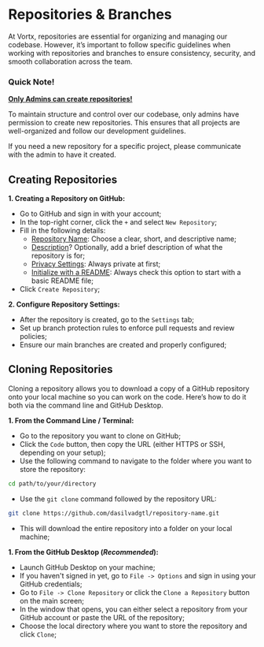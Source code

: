 # Repositories & Branches

At Vortx, repositories are essential for organizing and managing our codebase. However, it’s important to follow specific guidelines when working with repositories and branches to ensure consistency, security, and smooth collaboration across the team.

### Quick Note!

**<ins>Only Admins can create repositories!</ins>**

To maintain structure and control over our codebase, only admins have permission to create new repositories. This ensures that all projects are well-organized and follow our development guidelines.

If you need a new repository for a specific project, please communicate with the admin to have it created.

## Creating Repositories

**1. Creating a Repository on GitHub:**

- Go to GitHub and sign in with your account;
- In the top-right corner, click the `+` and select `New Repository`;
- Fill in the following details:
  - <ins>Repository Name</ins>: Choose a clear, short, and descriptive name;
  - <ins>Description</ins>? Optionally, add a brief description of what the repository is for;
  - <ins>Privacy Settings</ins>: Always private at first;
  - <ins>Initialize with a README</ins>: Always check this option to start with a basic README file;
- Click `Create Repository`;

**2. Configure Repository Settings:**

- After the repository is created, go to the `Settings` tab;
- Set up branch protection rules to enforce pull requests and review policies;
- Ensure our main branches are created and properly configured;

## Cloning Repositories

Cloning a repository allows you to download a copy of a GitHub repository onto your local machine so you can work on the code. Here’s how to do it both via the command line and GitHub Desktop.

**1. From the Command Line / Terminal:**

- Go to the repository you want to clone on GitHub;
- Click the `Code` button, then copy the URL (either HTTPS or SSH, depending on your setup);
- Use the following command to navigate to the folder where you want to store the repository:

```bash
cd path/to/your/directory
```

- Use the `git clone` command followed by the repository URL:

```bash
git clone https://github.com/dasilvadgtl/repository-name.git
```

- This will download the entire repository into a folder on your local machine;

**1. From the GitHub Desktop (_Recommended_):**

- Launch GitHub Desktop on your machine;
- If you haven't signed in yet, go to `File -> Options` and sign in using your GitHub credentials;
- Go to `File -> Clone Repository` or click the `Clone a Repository` button on the main screen;
- In the window that opens, you can either select a repository from your GitHub account or paste the URL of the repository;
- Choose the local directory where you want to store the repository and click `Clone`;
